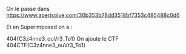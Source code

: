 On le passe dans https://www.aperisolve.com/30b353b78dd3518bf7353c495488c0d6


Et en Superimposed on a :

404{C3z4nne3_ouVr3_To1}
On ajoute le CTF
404CTF{C3z4nne3_ouVr3_To1}

